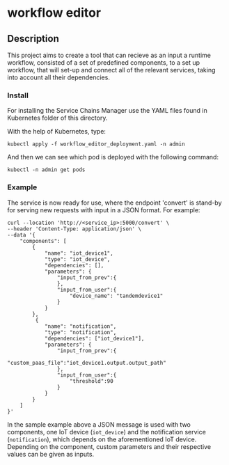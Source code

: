 # workflow editor

## Description
This project aims to create a tool that can recieve as an input a runtime workflow, consisted of a set of predefined components, to a set up workflow, that will set-up and connect all of the relevant services, taking into account all their dependencies.

### Install
For installing the Service Chains Manager use the YAML files found in Kubernetes folder of this directory. 

With the help of Kubernetes, type: 

```
kubectl apply -f workflow_editor_deployment.yaml -n admin 
```

And then we can see which pod is deployed with the following command:

```
kubectl -n admin get pods 
```

### Example

The service is now ready for use, where the endpoint 'convert' is stand-by for serving new requests with input in a JSON format. For example:

```
curl --location 'http://<service_ip>:5000/convert' \ 
--header 'Content-Type: application/json' \ 
--data '{ 
    "components": [ 
        { 
            "name": "iot_device1", 
            "type": "iot_device", 
            "dependencies": [], 
            "parameters": { 
                "input_from_prev":{ 
                }, 
                "input_from_user":{ 
                    "device_name": "tandemdevice1" 
                } 
            } 
        }, 
         { 
            "name": "notification", 
            "type": "notification", 
            "dependencies": ["iot_device1"], 
            "parameters": { 
                "input_from_prev":{ 
                    "custom_paas_file":"iot_device1.output.output_path" 
                }, 
                "input_from_user":{ 
                    "threshold":90 
                }
            }
        }
    ]
}'
```

In the sample example above a JSON message is used with two components, one IoT device (`iot_device`) and the notification service (`notification`), which depends on the aforementioned IoT device. Depending on the component, custom parameters and their respective values can be given as inputs.

